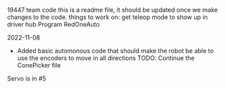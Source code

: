 19447 team code
this is a readme file, it should be updated once we make changes to the code.
things to work on:
get teleop mode to show up in driver hub
Program RedOneAuto


2022-11-08
- Added basic automonous code that should make the robot be able to use the encoders to move in all directions
TODO: Continue the ConePicker file


Servo is in #5